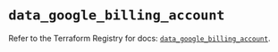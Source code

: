 # `data_google_billing_account`

Refer to the Terraform Registry for docs: [`data_google_billing_account`](https://registry.terraform.io/providers/hashicorp/google/6.27.0/docs/data-sources/billing_account).
